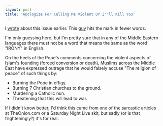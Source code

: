 ```yaml
---
layout: post
title: 'Apologize For Calling Me Violent Or I''ll Kill You'
---
```

I [wrote](/blog?bloget_mode=view&bloget_item=ca03d6cf-2c84-4de5-aa07-3bd43dc7ecf7) about this issue earlier. This [guy](http://suspiria.org/2006/09/apologize_for_calling_me_viole.html) hits the mark in fewer words. 

I'm only guessing here, but I'm pretty sure that in any of the Middle Eastern languages there must not be a word that means the same as the word "IRONY" in English. 

On the heels of the Pope's comments concerning the violent aspects of Islam's founding (forced conversion or death), Muslims across the Middle East have expressed outrage that he would falsely accuse "The religion of peace" of such things by: 

- Burning the Pope in effigy.  
- Burning 7 Christian churches to the ground.  
- Murdering a Catholic nun.  
- Threatening that this will lead to war.  


If I didn't know better, I'd think this came from one of the sarcastic articles at TheOnion.com or a Saturday Night Live skit, but sadly (or is that frighteningly?) it's for real. 

